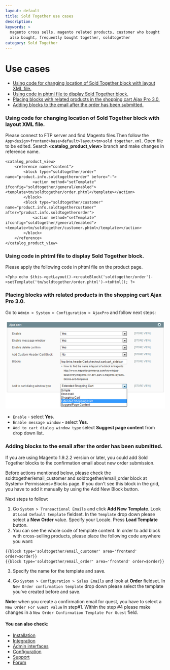 ```yaml
---
layout: default
title: Sold Together use cases
description:
keywords: >
  magento cross sells, magento related products, customer who bought
  also bought, frequently bought together, soldtogether
category: Sold Together
---
```


# Use cases

- [Using code for changing location of Sold Together block with layout XML file.](#using-code-for-changing-location-of-sold-together-block-with-layout-xml-file.)
- [Using code in phtml file to display Sold Together block.](#using-code-in-phtml-file-to-display-sold-together-block.)
- [Placing blocks with related products in the shopping cart Ajax Pro 3.0.](#placing-blocks-with-related-products-in-the-shopping-cart-ajax-pro-3.0.)
- [Adding blocks to the email after the order has been submitted.](#adding-blocks-to-the-email-after-the-order-has-been-submitted.)

### Using code for changing location of Sold Together block with layout XML file. 

Please connect to FTP server and find Magento files.Then follow the `App>design>frontend>base>default>layout>tm>sold together.xml`. Open file to be edited. Search **<catalog_product_view>** branch and make changes in reference name.

```
<catalog_product_view>
    <reference name="content">
        <block type="soldtogether/order" name="product.info.soldtogetherorder" before="-">
            <action method="setTemplate" ifconfig="soldtogether/general/enabled"><template>tm/soldtogether/order.phtml</template></action>
        </block>
        <block type="soldtogether/customer" name="product.info.soldtogethercustomer" after="product.info.soldtogetherorder">
            <action method="setTemplate" ifconfig="soldtogether/general/enabled"><template>tm/soldtogether/customer.phtml</template></action>
        </block>
    </reference>
</catalog_product_view>
```

### Using code in phtml file to display Sold Together block.

Please apply the following code in phtml file on the product page.

```
<?php echo $this->getLayout()->createBlock('soldtogether/order')->setTemplate('tm/soldtogether/order.phtml')->toHtml(); ?>
```

### Placing blocks with related products in the shopping cart Ajax Pro 3.0.

Go to `Admin > System > Configuration > AjaxPro` and follow next steps:

![General settings](/images/m1/extensions/soldtogether/use-case.png)

-   `Enable` - select **Yes**.
-   `Enable message window` - select **Yes**.
-   `Add to cart dialog window type` select **Suggest page content** from drop down list.

### Adding blocks to the email after the order has been submitted.

If you are using Magento 1.9.2.2 version or later, you could add Sold Together blocks to the confirmation email about new order submission.

Before actions mentioned below, please check the soldtogether/email_customer and soldtogether/email_order block at System> Permissions>Blocks page. If you don't see this block in the grid, you have to add it manually by using the Add New Block button.

Next steps to follow:

1. Go `System > Transactional Emails` and click **Add New Template**. Look at `Load Default template` fieldset. In the `Template` drop down please select a **New Order** value. Specify your Locale. Press **Load Template** button.
2. You can see the whole code of template content. In order to add block with cross-selling products, please place the following code anywhere you want:

```
{{block type='soldtogether/email_customer' area='frontend' order=$order}}
{{block type='soldtogether/email_order' area='frontend' order=$order}}
```

3. Specify the name for the template and save.

4. Go `System > Configuration > Sales Emails` and look at **Order** fieldset. In `New Order confirmation template` drop down please select the template you've created before and save.

**Note**: when you create a confirmation email for quest, you have to select a `New Order For Guest value` in step#1. Within the step #4 please make changes in a `New Order Confirmation Template For Guest` field.

#### You can also check:

*   [Installation](../installation/)
*   [Integration](../integration/)
*   [Admin interfaces](../admin-interfaces/)
*   [Configuration](../configuration/)
*   [Support](https://swissuplabs.com/contacts/)
*   [Forum](https://swissuplabs.com/magento-forum/)